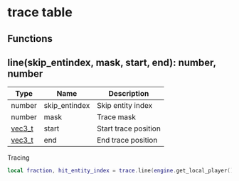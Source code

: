 # trace table

## Functions

## **line(skip_entindex, mask, start, end)**: number, number
Type | Name | Description
------------ | ------------- | ------------
number | skip_entindex | Skip entity index
number | mask | Trace mask
[vec3_t](../../types/vec3_t) | start | Start trace position
[vec3_t](../../types/vec3_t) | end | End trace position

Tracing
```lua
local fraction, hit_entity_index = trace.line(engine.get_local_player(), mask, start, end)
```